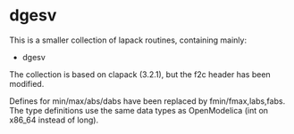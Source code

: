 dgesv
=====

This is a smaller collection of lapack routines, containing mainly:

- dgesv

The collection is based on clapack (3.2.1), but the f2c header has been
modified.

Defines for min/max/abs/dabs have been replaced by fmin/fmax,labs,fabs.
The type definitions use the same data types as OpenModelica (int on
x86_64 instead of long).
